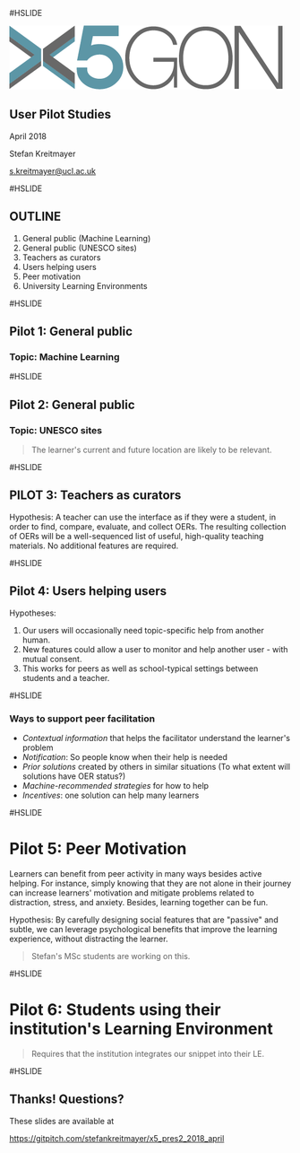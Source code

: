 #HSLIDE

![Logo](images/x5gon_logo.png)

## User Pilot Studies

April 2018

Stefan Kreitmayer

s.kreitmayer@ucl.ac.uk

#HSLIDE

## OUTLINE
1. General public (Machine Learning)
2. General public (UNESCO sites)
3. Teachers as curators
4. Users helping users
5. Peer motivation
6. University Learning Environments

#HSLIDE

## Pilot 1: General public
### Topic: Machine Learning

#HSLIDE

## Pilot 2: General public
### Topic: UNESCO sites

> The learner's current and future location are likely to be relevant.

#HSLIDE

## PILOT 3: Teachers as curators

Hypothesis: A teacher can use the interface as if they were a student, in order to find, compare, evaluate, and collect OERs. The resulting collection of OERs will be a well-sequenced list of useful, high-quality teaching materials. No additional features are required.

#HSLIDE

## Pilot 4: Users helping users

Hypotheses:

1. Our users will occasionally need topic-specific help from another human.
2. New features could allow a user to monitor and help another user - with mutual consent.
3. This works for peers as well as school-typical settings between students and a teacher.

#HSLIDE

### Ways to support peer facilitation

* _Contextual information_ that helps the facilitator understand the learner's problem
* _Notification_: So people know when their help is needed
* _Prior solutions_ created by others in similar situations (To what extent will solutions have OER status?)
* _Machine-recommended strategies_ for how to help
* _Incentives_: one solution can help many learners

#HSLIDE

# Pilot 5: Peer Motivation

Learners can benefit from peer activity in many ways besides active helping. For instance, simply knowing that they are not alone in their journey can increase learners' motivation and mitigate problems related to distraction, stress, and anxiety. Besides, learning together can be fun.

Hypothesis: By carefully designing social features that are "passive" and subtle, we can leverage psychological benefits that improve the learning experience, without distracting the learner.

> Stefan's MSc students are working on this.

#HSLIDE

# Pilot 6: Students using their institution's Learning Environment

> Requires that the institution integrates our snippet into their LE.

#HSLIDE

## Thanks! Questions?

These slides are available at

https://gitpitch.com/stefankreitmayer/x5_pres2_2018_april
